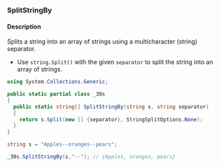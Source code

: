 ### SplitStringBy

#### Description



Splits a string into an array of strings using a multicharacter (string) separator.

- Use `string.Split()` with the given `separator` to split the string into an array of strings.

```csharp
using System.Collections.Generic;

public static partial class _30s 
{
  public static string[] SplitStringBy(string s, string separator) 
  {
    return s.Split(new [] {separator}, StringSplitOptions.None);
  }
}
```

```csharp
string s = "Apples--oranges--pears";

_30s.SplitStringBy(s,"--"); // {Apples, oranges, pears}
```
